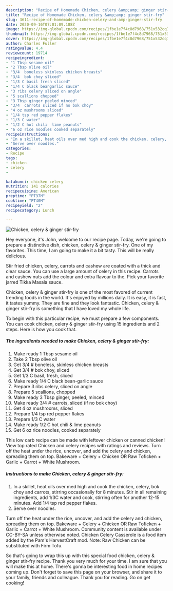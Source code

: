 ```yaml
---
description: "Recipe of Homemade Chicken, celery &amp;amp; ginger stir-fry"
title: "Recipe of Homemade Chicken, celery &amp;amp; ginger stir-fry"
slug: 3611-recipe-of-homemade-chicken-celery-and-amp-ginger-stir-fry
date: 2020-09-16T07:01:09.188Z
image: https://img-global.cpcdn.com/recipes/1fbe1e7f4c8d7968/751x532cq70/chicken-celery-ginger-stir-fry-recipe-main-photo.jpg
thumbnail: https://img-global.cpcdn.com/recipes/1fbe1e7f4c8d7968/751x532cq70/chicken-celery-ginger-stir-fry-recipe-main-photo.jpg
cover: https://img-global.cpcdn.com/recipes/1fbe1e7f4c8d7968/751x532cq70/chicken-celery-ginger-stir-fry-recipe-main-photo.jpg
author: Charles Fuller
ratingvalue: 4.4
reviewcount: 19714
recipeingredient:
- "1 Tbsp sesame oil"
- "2 Tbsp olive oil"
- "3/4  boneless skinless chicken breasts"
- "3/4  bok choy sliced"
- "1/3 C basil fresh sliced"
- "1/4 C black beangarlic sauce"
- "3 ribs celery sliced on angle"
- "5 scallions chopped"
- "3 Tbsp ginger peeled minced"
- "3/4  carrots sliced if no bok choy"
- "4 oz mushrooms sliced"
- "1/4 tsp red pepper flakes"
- "1/3 C water"
- "1/2 C hot chili  lime peanuts"
- "6 oz rice noodles cooked separately"
recipeinstructions:
- "In a skillet, heat oils over med high and cook the chicken, celery, bok choy and carrots, stirring occasionally for 8 minutes. Stir in all remaining ingredients, add 1/3C water and cook, stirring often for another 12-15 minutes. Add 1/4 tsp red pepper flakes."
- "Serve over noodles."
categories:
- Recipe
tags:
- chicken
- celery
- 

katakunci: chicken celery  
nutrition: 141 calories
recipecuisine: American
preptime: "PT37M"
cooktime: "PT40M"
recipeyield: "2"
recipecategory: Lunch

---
```



![Chicken, celery &amp; ginger stir-fry](https://img-global.cpcdn.com/recipes/1fbe1e7f4c8d7968/751x532cq70/chicken-celery-ginger-stir-fry-recipe-main-photo.jpg)

Hey everyone, it's John, welcome to our recipe page. Today, we're going to prepare a distinctive dish, chicken, celery &amp; ginger stir-fry. One of my favorites. This time, I am going to make it a bit tasty. This will be really delicious.

Stir fried chicken, celery, carrots and cashew are coated with a thick and clear sauce. You can use a large amount of celery in this recipe. Carrots and cashew nuts add the colour and extra flavour to the. Pick your favorite jarred Tikka Masala sauce.

Chicken, celery &amp; ginger stir-fry is one of the most favored of current trending foods in the world. It's enjoyed by millions daily. It is easy, it is fast, it tastes yummy. They are fine and they look fantastic. Chicken, celery &amp; ginger stir-fry is something that I have loved my whole life.


To begin with this particular recipe, we must prepare a few components. You can cook chicken, celery &amp; ginger stir-fry using 15 ingredients and 2 steps. Here is how you cook that.

<!--inarticleads1-->

##### The ingredients needed to make Chicken, celery &amp; ginger stir-fry:

1. Make ready 1 Tbsp sesame oil
1. Take 2 Tbsp olive oil
1. Get 3/4 # boneless, skinless chicken breasts
1. Get 3/4 # bok choy, sliced
1. Get 1/3 C basil, fresh, sliced
1. Make ready 1/4 C black bean-garlic sauce
1. Prepare 3 ribs celery, sliced on angle
1. Prepare 5 scallions, chopped
1. Make ready 3 Tbsp ginger, peeled, minced
1. Make ready 3/4 # carrots, sliced (if no bok choy)
1. Get 4 oz mushrooms, sliced
1. Prepare 1/4 tsp red pepper flakes
1. Prepare 1/3 C water
1. Make ready 1/2 C hot chili &amp; lime peanuts
1. Get 6 oz rice noodles, cooked separately


This low carb recipe can be made with leftover chicken or canned chicken! View top rated Chicken and celery recipes with ratings and reviews. Turn off the heat under the rice, uncover, and add the celery and chicken, spreading them on top. Bakeware + Celery + Chicken OR Raw Toficken + Garlic + Carrot + White Mushroom. 

<!--inarticleads2-->

##### Instructions to make Chicken, celery &amp; ginger stir-fry:

1. In a skillet, heat oils over med high and cook the chicken, celery, bok choy and carrots, stirring occasionally for 8 minutes. Stir in all remaining ingredients, add 1/3C water and cook, stirring often for another 12-15 minutes. Add 1/4 tsp red pepper flakes.
1. Serve over noodles.


Turn off the heat under the rice, uncover, and add the celery and chicken, spreading them on top. Bakeware + Celery + Chicken OR Raw Toficken + Garlic + Carrot + White Mushroom. Community content is available under CC-BY-SA unless otherwise noted. Chicken Celery Casserole is a food item added by the Pam&#39;s HarvestCraft mod. Note: Raw Chicken can be substituted with Firm Tofu. 

So that's going to wrap this up with this special food chicken, celery &amp; ginger stir-fry recipe. Thank you very much for your time. I am sure that you will make this at home. There's gonna be interesting food in home recipes coming up. Don't forget to save this page on your browser, and share it to your family, friends and colleague. Thank you for reading. Go on get cooking!
